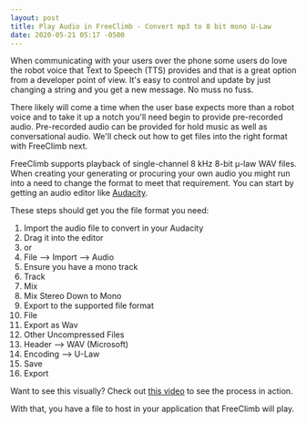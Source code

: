 ```yaml
---
layout: post
title: Play Audio in FreeClimb - Convert mp3 to 8 bit mono U-Law
date: 2020-05-21 05:17 -0500
---
```


When communicating with your users over the phone some users do love the robot voice that Text to Speech (TTS) provides and that is a great option from a developer point of view. It's easy to control and update by just changing a string and you get a new message. No muss no fuss.

There likely will come a time when the user base expects more than a robot voice and to take it up a notch you'll need begin to provide pre-recorded audio. Pre-recorded audio can be provided for hold music as well as conversational audio. We'll check out how to get files into the right format with FreeClimb next.

FreeClimb supports playback of single-channel 8 kHz 8-bit μ-law WAV files. When creating your generating or procuring your own audio you might run into a need to change the format to meet that requirement. You can start by getting an audio editor like [Audacity](https://www.audacityteam.org/).

These steps should get you the file format you need:
1. Import the audio file to convert in your Audacity
  1. Drag it into the editor
  1. or
  1. File --> Import --> Audio
1. Ensure you have a mono track
  1. Track
  1. Mix
  1. Mix Stereo Down to Mono
1. Export to the supported file format
  1. File
  1. Export as Wav
  1. Other Uncompressed Files
  1. Header --> WAV (Microsoft)
  1. Encoding --> U-Law
  1. Save
  1. Export

Want to see this visually?  Check out [this video](https://www.youtube.com/watch?v=CeiJtLs1mJ0) to see the process in action.

With that, you have a file to host in your application that FreeClimb will play.
